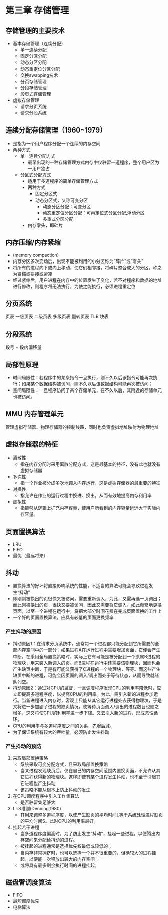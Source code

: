 # 第三章 存储管理

## 存储管理的主要技术
- 基本存储管理（连续分配）
    - 单一连续分配
    - 固定分区分配
    - 动态分区分配
    - 动态重定位分区分配
    - 交换swapping技术
    - 分页存储管理
    - 分段存储管理
    - 段页式存储管理
- 虚拟存储管理
    - 请求分页系统
    - 请求分段系统

## 连续分配存储管理（1960~1979）
- 是指为一个用户程序分配一个连续的内存空间
- 两种方式
	- 单一连续分配方式
    	- 最早出现的一种存储管理方式内存中仅驻留一道程序，整个用户区为一用户独占
	- 分区式分配方式
		- 适用于多道程序的简单存储管理方式
		- 两种方式
    		- 固定分区式
    		- 动态分区式，又称可变分区
        		- 动态分区分配：可变分区
        		- 动态重定位分区分配：可再定位式分区分配,浮动分区
        		- 多重式分区分配
		- 内存零头，即碎片

## 内存压缩/内存紧缩
- (memory compaction)
- 内存分区多次变动后，出现不能被利用的小分区称为“碎片”或“零头”
- 将所有的进程向下或向上移动，使它们相邻接，将碎片整合成大的分区，称之为紧缩或拼接或紧凑
- 经过紧缩后，用户进程在内存中的位置发生了变化，若不对程序和数据的地址进行修改，则程序将无法执行，为使之能执行，必须进程重定位

## 分页系统
页表 一级页表 二级页表 多级页表 翻转页表
TLB 块表

## 分段系统
段号 + 段内偏移量

## 局部性原理
- 时间局限性：若程序中的某条指令一旦执行，则不久以后该指令可能再次执行；如果某个数据结构被访问，则不久以后该数据结构可能再次被访问；
- 空间局限性：一旦程序访问了某个存储单元，在不久以后，其附近的存储单元也被访问。

## MMU 内存管理单元
管理虚拟存储器、物理存储器的控制线路，同时也负责虚拟地址映射为物理地址

## 虚拟存储器的特征
- 离散性
    - 指在内存分配时采用离散分配方式，这是最基本的特征，没有此也就没有虚拟存储器
- 多次性
    - 指一个作业被分成多次地调入内存运行，这是虚拟存储器的最重要的特征
- 对换性
    - 指允许在作业的运行过程中换进、换出，从而有效地提高内存利用率
- 虚拟性
    - 指能够从逻辑上扩充内存容量，使用户所看到的内存容量远远大于实际内存容量。

## 页面置换算法
- LRU
- FIFO
- 最优（最远将来）

## 抖动
- 置换算法的好坏将直接影响系统的性能，不适当的算法可能会导致进程发生“抖动”
- 即刚刚被换出的页很快又被访问，需要重新调入，为此，又需再选一页调出；而此刚被换出的页，很快又要被访问，因此又需要将它调入，如此频繁地更换页面，以至一个进程在运行中，将把大部分时间花费在完成页面置换的工作上
- 一个好的页面置换算法，应具有较低的页面更换频率

### 产生抖动的原因
- 抖动原因1：在请求分页系统中，通常每一个进程都只能分配到它所需要的全部内存空间中的一部分；如果进程A在运行过程中需要增加页面，它便会产生中断。在采用全局置换策略时，实际上它有可能是被分配到一个原属B进程的物理块，用来装入新调入的页。而B进程在运行中还需要该物理块，因而也会产生缺页中断，于是有可能又获得了C进程的一个物理块，等等。而这些产生缺页中断的进程，可能会因页面的调入/调出而处于等待状态，从而导致就绪队列空。
- 抖动原因2：通过对CPU的监督，一旦调度程序发现CPU的利用率降低时，应立即提高多道程序度，以提高CPU的利用率。为此，需引入新的进程参加运行。当新进程进入内存时，客观上只能从其它运行进程处去获得物理块，于是又将进一步加剧了进程的缺页情况，使等待页面调入/调出的进程数目也随之增多，这又将使CPU的利用率进一步下降。又去引入新的进程，形成恶性循环。
- CPU的利用率与多道程序度之间的关系，先增后减。
- 为了保证系统有较大的吞吐量，必须防止发生抖动

### 产生抖动的预防
1. 采取局部置换策略
    - 系统采取可变分配方式，且采取局部置换策略
    - 当某进程发现缺页后，仅在自己的内存空间范围内置换页面，不允许从其它进程获得新的物理块。这样即使有某个进程发生抖动，也不至于引起其它进程也产生抖动
    - 该策略不能从根本上防止抖动的发生
2. 在CPU调度程序中引入工作集算法
    - 是否驻留集足够大
3. L=S准则(Denning,1980)
    - 其用来调整多道程序度，以使产生缺页的平均时间L等于系统处理进程缺页的平均时间S。此时CPU的利用率最好。
4. 挂起若干进程
    - 当多道程序度偏高时，为了防止发生“抖动”，挂起一些进程，以便腾出内存空间来分配给抖动的进程。
    - 被挂起的进程通常是选择优先权最低或较低的；
    - 当内存非常拥挤时，也可以选择一个并不很重要的，但确较大的进程挂起，以便能一次释放出较大的内存空间；
    - 或将具有最多剩余执行时间的进程挂起。

## 磁盘臂调度算法
- FIFO
- 最短调度优先
- 电梯算法




